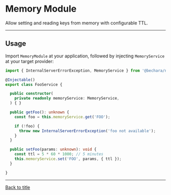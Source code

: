 # Memory Module

Allow setting and reading keys from memory with configurable TTL.

---

## Usage

Import `MemoryModule` at your application, followed by injecting `MemoryService` at your target provider:

```ts
import { InternalServerErrorException, MemoryService } from '@bechara/nestjs-core';

@Injectable()
export class FooService {

  public constructor(
    private readonly memoryService: MemoryService,
  ) { }

  public getFoo(): unknown {
    const foo = this.memoryService.get('FOO');

    if (!foo) {
      throw new InternalServerErrorException('foo not available');
    }
  }

  public setFoo(params: unknown): void {
    const ttl = 5 * 60 * 1000; // 5 minutes
    this.memoryService.set('FOO', params, { ttl });
  }

}
```

---

[Back to title](../../README.md)
